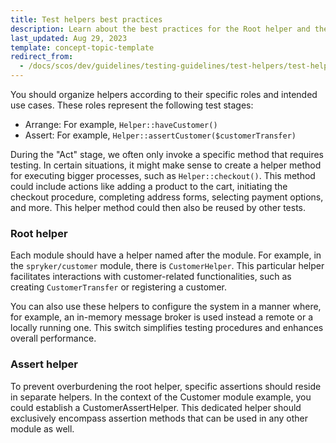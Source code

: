 ```yaml
---
title: Test helpers best practices
description: Learn about the best practices for the Root helper and the Assert helper for your Spryker based projects.
last_updated: Aug 29, 2023
template: concept-topic-template
redirect_from:
  - /docs/scos/dev/guidelines/testing-guidelines/test-helpers/test-helpers-best-practices.html
---
```


You should organize helpers according to their specific roles and intended use cases. These roles represent the following test stages:

- Arrange: For example, `Helper::haveCustomer()`
- Assert: For example, `Helper::assertCustomer($customerTransfer)`

During the "Act" stage, we often only invoke a specific method that requires testing. In certain situations, it might make sense to create a helper method for executing bigger processes, such as `Helper::checkout()`. This method could include actions like adding a product to the cart, initiating the checkout procedure, completing address forms, selecting payment options, and more. This helper method could then also be reused by other tests.

### Root helper
Each module should have a helper named after the module. For example, in the `spryker/customer` module, there is `CustomerHelper`. This particular helper facilitates interactions with customer-related functionalities, such as creating `CustomerTransfer` or registering a customer.

You can also use these helpers to configure the system in a manner where, for example, an in-memory message broker is used instead a remote or a locally running one. This switch simplifies testing procedures and enhances overall performance.

### Assert helper

To prevent overburdening the root helper, specific assertions should reside in separate helpers. In the context of the Customer module example, you could establish a CustomerAssertHelper. This dedicated helper should exclusively encompass assertion methods that can be used in any other module as well.
